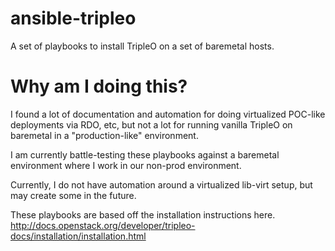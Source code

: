# ansible-tripleo
A set of playbooks to install TripleO on a set of baremetal hosts.

# Why am I doing this?
I found a lot of documentation and automation for doing virtualized POC-like deployments via RDO, etc,
but not a lot for running vanilla TripleO on baremetal in a "production-like" environment. 

I am currently battle-testing these playbooks against a baremetal environment where I work in our
non-prod environment. 

Currently, I do not have automation around a virtualized lib-virt setup, but may 
create some in the future.

These playbooks are based off the installation instructions here.
http://docs.openstack.org/developer/tripleo-docs/installation/installation.html
